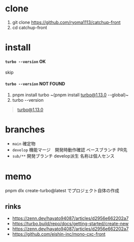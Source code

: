 # clone
1. git clone https://github.com/ryoma1113/catchup-front
2. cd catchup-front

# install
#### `turbo --version` OK
skip

#### `turbo --version` NOT FOUND
1. pnpm install turbo ~(pnpm install turbo@1.13.0 --global)~
2. turbo --version
  > turbo@1.13.0

# branches
- `main` 確定物
- `develop` 機能マージ　開発時動作確認 ベースブランチ PR先
- `sub/**` 開発ブランチ develop派生 名称は個人センス

# memo
pnpm dlx create-turbo@latest でプロジェクト自体の作成

## rinks
- https://zenn.dev/hayato94087/articles/d2956e662202a7
- https://turbo.build/repo/docs/getting-started/create-new
- https://zenn.dev/hayato94087/articles/d2956e662202a7
- https://github.com/eishin-inc/mono-cxc-front
